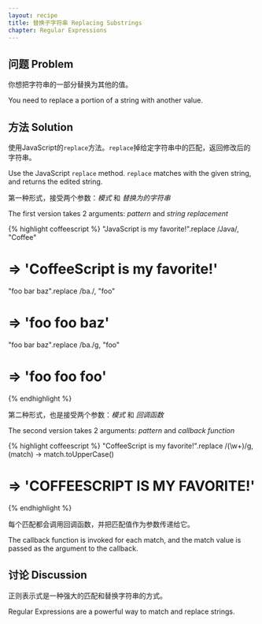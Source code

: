 ```yaml
---
layout: recipe
title: 替换子字符串 Replacing Substrings
chapter: Regular Expressions
---
```

## 问题 Problem

你想把字符串的一部分替换为其他的值。

You need to replace a portion of a string with another value.

## 方法 Solution

使用JavaScript的`replace`方法。`replace`掉给定字符串中的匹配，返回修改后的字符串。

Use the JavaScript `replace` method. `replace` matches with the given string, and returns the edited string.

第一种形式，接受两个参数：_模式_ 和 _替换为的字符串_

The first version takes 2 arguments: _pattern_ and _string replacement_

{% highlight coffeescript %}
"JavaScript is my favorite!".replace /Java/, "Coffee"
# => 'CoffeeScript is my favorite!'

"foo bar baz".replace /ba./, "foo"
# => 'foo foo baz'

"foo bar baz".replace /ba./g, "foo"
# => 'foo foo foo'
{% endhighlight %}

第二种形式，也是接受两个参数：_模式_ 和 _回调函数_

The second version takes 2 arguments: _pattern_ and _callback function_

{% highlight coffeescript %}
"CoffeeScript is my favorite!".replace /(\w+)/g, (match) ->
  match.toUpperCase()
# => 'COFFEESCRIPT IS MY FAVORITE!'
{% endhighlight %}

每个匹配都会调用回调函数，并把匹配值作为参数传递给它。

The callback function is invoked for each match, and the match value is passed as the argument to the callback.

## 讨论 Discussion

正则表示式是一种强大的匹配和替换字符串的方式。

Regular Expressions are a powerful way to match and replace strings.
